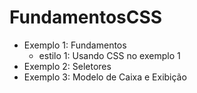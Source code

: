 # FundamentosCSS

- Exemplo 1: Fundamentos
   * estilo 1: Usando CSS no exemplo 1
- Exemplo 2: Seletores
- Exemplo 3: Modelo de Caixa e Exibição